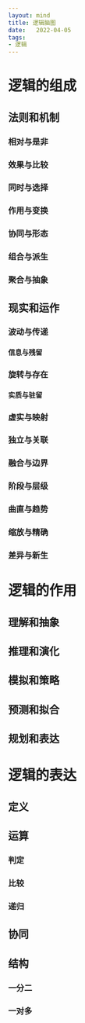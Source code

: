 ```yaml
---
layout: mind
title: 逻辑脑图
date:   2022-04-05
tags:
- 逻辑
---
```


# 逻辑的组成



## 法则和机制


### 相对与是非

### 效果与比较

### 同时与选择

### 作用与变换

### 协同与形态

### 组合与派生

### 聚合与抽象


## 现实和运作


### 波动与传递
#### 信息与残留

### 旋转与存在
#### 实质与驻留

### 虚实与映射

### 独立与关联

### 融合与边界

### 阶段与层级

### 曲直与趋势

### 缩放与精确

### 差异与新生



# 逻辑的作用



## 理解和抽象


## 推理和演化


## 模拟和策略


## 预测和拟合


## 规划和表达



# 逻辑的表达



## 定义


## 运算


### 判定

### 比较

### 递归


## 协同


## 结构


### 一分二

### 一对多
